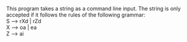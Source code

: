 This program takes a string as a command line input. The string is only accepted if it follows the rules of the following grammar:<br />
S --> rXd | rZd<br />
X --> oa | ea<br />
Z --> ai<br />
